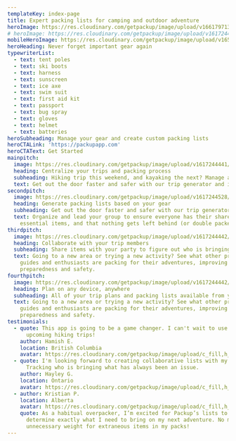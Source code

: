 ```yaml
---
templateKey: index-page
title: Expert packing lists for camping and outdoor adventure
heroImage: https://res.cloudinary.com/getpackup/image/upload/v1661797136/getpackup/hero2_kowpye_vgq0sp.jpg
# heroImage: https://res.cloudinary.com/getpackup/image/upload/v1617244552/getpackup/0f1a2062-3.jpg
mobileHeroImage: https://res.cloudinary.com/getpackup/image/upload/v1659925246/getpackup/mobileHero_mgby0w.jpg
heroHeading: Never forget important gear again
typewriterList:
  - text: tent poles
  - text: ski boots
  - text: harness
  - text: sunscreen
  - text: ice axe
  - text: swim suit
  - text: first aid kit
  - text: passport
  - text: bug spray
  - text: gloves
  - text: helmet
  - text: batteries
heroSubheading: Manage your gear and create custom packing lists
heroCTALink: 'https://packupapp.com'
heroCTAText: Get Started
mainpitch:
  image: https://res.cloudinary.com/getpackup/image/upload/v1617244441/getpackup/Screen%20Shot%202020-09-08%20at%201.17.18%20PM.png
  heading: Centralize your trips and packing process
  subheading: Hiking trip this weekend, and kayaking the next? Manage all your gear and packing lists for each trip in one place.
  text: Get out the door faster and safer with our trip generator and inventory tools.
secondpitch:
  image: https://res.cloudinary.com/getpackup/image/upload/v1617244528/getpackup/shared.png
  heading: Generate packing lists based on your gear
  subheading: Get out the door faster and safer with our trip generator and inventory tools.
  text: Organize and lead your group to ensure everyone has their share of
    essential items, and that nothing gets left behind (or double packed!).
thirdpitch:
  image: https://res.cloudinary.com/getpackup/image/upload/v1617244442/getpackup/learn.png
  heading: Collaborate with your trip members
  subheading: Share items with your party to figure out who is bringing the stove and tent.
  text: Going to a new area or trying a new activity? See what other professional
    guides and enthusiasts are packing for their adventures, improving your own
    preparedness and safety.
fourthpitch:
  image: https://res.cloudinary.com/getpackup/image/upload/v1617244442/getpackup/learn.png
  heading: Plan on any device, anywhere
  subheading: All of your trip plans and packing lists available from your phone, tablet, or computer.
  text: Going to a new area or trying a new activity? See what other professional
    guides and enthusiasts are packing for their adventures, improving your own
    preparedness and safety.
testimonials:
  - quote: This app is going to be a game changer. I can't wait to use it on
      upcoming hiking trips!
    author: Hamish E.
    location: British Columbia
    avatar: https://res.cloudinary.com/getpackup/image/upload/c_fill,h_128,w_128/v1617244441/getpackup/hamishguylookingout.png
  - quote: I'm looking forward to creating collaborative lists with my friends.
      Tracking who is bringing what has always been an issue.
    author: Hayley G.
    location: Ontario
    avatar: https://res.cloudinary.com/getpackup/image/upload/c_fill,h_128,w_128/v1617244441/getpackup/hayleygirlonrocks.png
  - author: Kristian P.
    location: Alberta
    avatar: https://res.cloudinary.com/getpackup/image/upload/c_fill,h_128,w_128/v1617244442/getpackup/66297736_10161885243285545_8771925095204519936_o.jpg
    quote: As a habitual overpacker, I’m excited for Packup’s lists to help me
      determine exactly what I need to bring on my next adventure. No more
      unnecessary weight for extraneous items in my packs!
---
```

